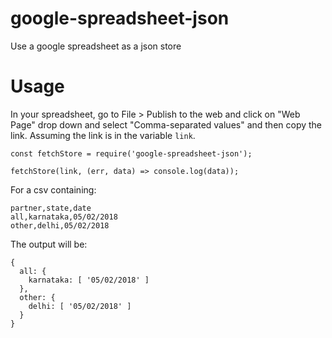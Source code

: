 # google-spreadsheet-json
Use a google spreadsheet as a json store

# Usage
In your spreadsheet, go to File > Publish to the web and click on "Web Page" drop down and select "Comma-separated values" 
and then copy the link. Assuming the link is in the variable `link`.

```
const fetchStore = require('google-spreadsheet-json');

fetchStore(link, (err, data) => console.log(data));
```

For a csv containing:

```
partner,state,date
all,karnataka,05/02/2018
other,delhi,05/02/2018
```

The output will be:

```
{ 
  all: { 
    karnataka: [ '05/02/2018' ] 
  },
  other: { 
    delhi: [ '05/02/2018' ] 
  }
}
```
